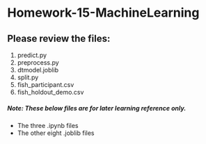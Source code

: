 # Homework-15-MachineLearning

## Please review the files:
1. predict.py
2. preprocess.py
3. dtmodel.joblib 
4. split.py
5. fish_participant.csv
6. fish_holdout_demo.csv


##### Note: These below files are for later learning reference only.
* The three .ipynb files
* The other eight .joblib files
